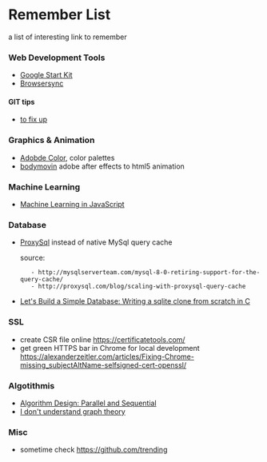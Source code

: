 # Remember List
a list of interesting link to remember

### Web Development Tools

- [Google Start Kit](https://github.com/google/web-starter-kit)
- [Browsersync](https://browsersync.io/)

#### GIT tips
 - [to fix up](https://sethrobertson.github.io/GitFixUm/fixup.html)

### Graphics & Animation

- [Adobde Color](https://color.adobe.com/it/), color palettes
- [bodymovin](https://github.com/bodymovin/bodymovin) adobe after effects to html5 animation

### Machine Learning
 - [Machine Learning in JavaScript](https://github.com/javascript-machine-learning)

### Database

- [ProxySql](http://proxysql.com/) instead of native MySql query cache

  source:
  
         - http://mysqlserverteam.com/mysql-8-0-retiring-support-for-the-query-cache/
         - http://proxysql.com/blog/scaling-with-proxysql-query-cache
         
- [Let's Build a Simple Database: Writing a sqlite clone from scratch in C](https://cstack.github.io/db_tutorial/)
  
  

### SSL
- create CSR file online https://certificatetools.com/
- get green HTTPS bar in Chrome for local development https://alexanderzeitler.com/articles/Fixing-Chrome-missing_subjectAltName-selfsigned-cert-openssl/

### Algotithmis
 - [Algorithm Design: Parallel and Sequential](http://www.parallel-algorithms-book.com/)
 - [I don't understand graph theory](https://medium.freecodecamp.org/i-dont-understand-graph-theory-1c96572a1401)

### Misc

- sometime check https://github.com/trending



